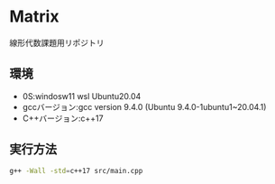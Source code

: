 # Matrix
線形代数課題用リポジトリ
## 環境
* 0S:windosw11 wsl Ubuntu20.04
* gccバージョン:gcc version 9.4.0 (Ubuntu 9.4.0-1ubuntu1~20.04.1) 
* C++バージョン:c++17
## 実行方法
```bash
g++ -Wall -std=c++17 src/main.cpp
```